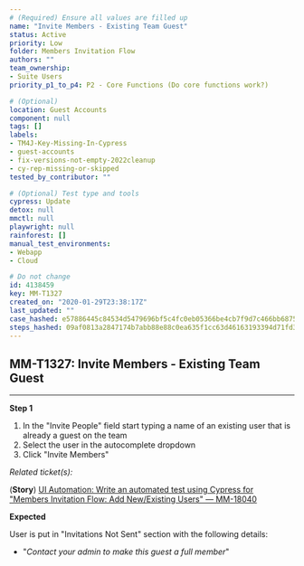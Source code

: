 ```yaml
---
# (Required) Ensure all values are filled up
name: "Invite Members - Existing Team Guest"
status: Active
priority: Low
folder: Members Invitation Flow
authors: ""
team_ownership:
- Suite Users
priority_p1_to_p4: P2 - Core Functions (Do core functions work?)

# (Optional)
location: Guest Accounts
component: null
tags: []
labels:
- TM4J-Key-Missing-In-Cypress
- guest-accounts
- fix-versions-not-empty-2022cleanup
- cy-rep-missing-or-skipped
tested_by_contributor: ""

# (Optional) Test type and tools
cypress: Update
detox: null
mmctl: null
playwright: null
rainforest: []
manual_test_environments:
- Webapp
- Cloud

# Do not change
id: 4138459
key: MM-T1327
created_on: "2020-01-29T23:38:17Z"
last_updated: ""
case_hashed: e57886445c84534d5479696bf5c4fc0eb05366be4cb7f9d7c466bb6875b865cab3bee92465aa977169a3fb2bb301860c
steps_hashed: 09af0813a2847174b7abb88e88c0ea635f1cc63d46163193394d71fd314853949b92369892bff83f502813f3511056ea
---
```


<!-- (Auto-generated) Based on frontmatter's "key" and "name" -->

## MM-T1327: Invite Members - Existing Team Guest

---

**Step 1**

1. In the "Invite People" field start typing a name of an existing user that is already a guest on the team
2. Select the user in the autocomplete dropdown
3. Click "Invite Members"

_Related ticket(s):_

(**Story**) [UI Automation: Write an automated test using Cypress for "Members Invitation Flow: Add New/Existing Users" — MM-18040](https://mattermost.atlassian.net/browse/MM-18040)

**Expected**

User is put in "Invitations Not Sent" section with the following details:

- "_Contact your admin to make this guest a full member_"
